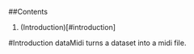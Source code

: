 ##Contents
  1. (Introduction)[#introduction]

#Introduction
  dataMidi turns a dataset into a midi file.

